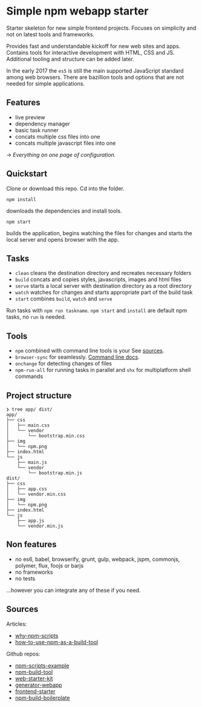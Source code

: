 Simple npm webapp starter
=========================

Starter skeleton for new simple frontend projects. Focuses on simplicity and not 
on latest tools and frameworks.

Provides fast and understandable kickoff for new web sites and apps. Contains 
tools for interactive development with HTML, CSS and JS. Additional tooling and 
structure can be added later.

In the early 2017 the `es5` is still the main supported JavaScript standard 
among web browsers. There are bazillion tools and options that are not needed for 
simple applications.


## Features

- live preview
- dependency manager
- basic task runner
- concats multiple css files into one
- concats multiple javascript files into one

-> _Everything on one page of configuration._


## Quickstart

Clone or download this repo. Cd into the folder.

```
npm install
```
downloads the dependencies and install tools.

```
npm start
```
builds the application, begins watching the files for changes and starts the 
local server and opens browser with the app.

## Tasks

- `clean` cleans the destination directory and recreates necessary folders
- `build` concats and copies styles, javascripts, images and html files
- `serve` starts a local server with destination directory as a root directory
- `watch` watches for changes and starts appropriate part of the build task
- `start` combines `build`, `watch` and `serve`

Run tasks with `npm run taskname`. `npm start` and `install` are default npm 
tasks, no `run` is needed.

## Tools

- `npm` combined with command line tools is your  See [sources](#sources).
- `browser-sync` for seamlessly. [Command line docs](https://www.browsersync.io/docs/command-line).
- `onchange` for detecting changes of files
- `npm-run-all` for running tasks in parallel and `shx` for multiplatform shell commands

## Project structure

```
❯ tree app/ dist/
app/
├── css
│   ├── main.css
│   └── vendor
│       └── bootstrap.min.css
├── img
│   └── npm.png
├── index.html
└── js
    ├── main.js
    └── vendor
        └── bootstrap.min.js
dist/
├── css
│   ├── app.css
│   └── vendor.min.css
├── img
│   └── npm.png
├── index.html
└── js
    ├── app.js
    └── vendor.min.js
```

## Non features

- no es6, babel, browserify, grunt, gulp, webpack, jspm, commonjs, polymer, flux, foojs or barjs
- no frameworks
- no tests

...however you can integrate any of these if you need.

## Sources

Articles:
- [why-npm-scripts](https://css-tricks.com/why-npm-scripts/)
- [how-to-use-npm-as-a-build-tool](http://blog.keithcirkel.co.uk/how-to-use-npm-as-a-build-tool)

Github repos:
- [npm-scripts-example](https://github.com/keithamus/npm-scripts-example)
- [npm-build-tool](https://github.com/Caballerog/npm-build-tool)
- [web-starter-kit](https://github.com/google/web-starter-kit)
- [generator-webapp](https://github.com/yeoman/generator-webapp)
- [frontend-starter](https://github.com/kimmobrunfeldt/frontend-starter)
- [npm-build-boilerplate](https://github.com/damonbauer/npm-build-boilerplate)
